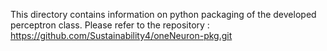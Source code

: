 This directory contains information on python packaging of the developed perceptron class. 
Please refer to the repository : https://github.com/Sustainability4/oneNeuron-pkg.git
